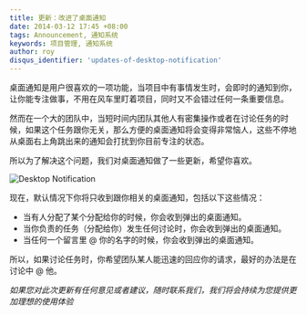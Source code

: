 ```yaml
---
title: 更新：改进了桌面通知
date: 2014-03-12 17:45 +08:00
tags: Announcement, 通知系统
keywords: 项目管理, 通知系统
author: roy
disqus_identifier: 'updates-of-desktop-notification'
---
```


桌面通知是用户很喜欢的一项功能，当项目中有事情发生时，会即时的通知到你，让你能专注做事，不用在风车里盯着项目，同时又不会错过任何一条重要信息。

然而在一个大的团队中，当短时间内团队其他人有密集操作或者在讨论任务的时候，如果这个任务跟你无关，那么方便的桌面通知将会变得非常恼人，这些不停地从桌面右上角跳出来的通知会打扰到你目前专注的状态。

所以为了解决这个问题，我们对桌面通知做了一些更新，希望你喜欢。

![Desktop Notification](smart-notification-announcement/desktop-notification.png)

现在，默认情况下你将只收到跟你相关的桌面通知，包括以下这些情况：

* 当有人分配了某个分配给你的时候，你会收到弹出的桌面通知。
* 当你负责的任务（分配给你）发生任何讨论时，你会收到弹出的桌面通知。
* 当任何一个留言里 @ 你的名字的时候，你会收到弹出的桌面通知。

所以，如果讨论任务时，你希望团队某人能迅速的回应你的请求，最好的办法是在讨论中 @ 他。

*如果您对此次更新有任何意见或者建议，随时联系我们，我们将会持续为您提供更加理想的使用体验*
